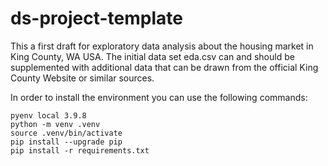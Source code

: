 # ds-project-template

This a first draft for exploratory data analysis about the housing market in King County, WA USA. The initial data set eda.csv can and should be supplemented with additional data that can be drawn from the official King County Website or similar sources. 

In order to install the environment you can use the following commands:

```
pyenv local 3.9.8
python -m venv .venv
source .venv/bin/activate
pip install --upgrade pip
pip install -r requirements.txt
```